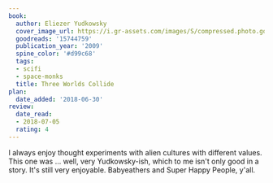 ```yaml
---
book:
  author: Eliezer Yudkowsky
  cover_image_url: https://i.gr-assets.com/images/S/compressed.photo.goodreads.com/books/1483042335l/15744759._SX98_.jpg
  goodreads: '15744759'
  publication_year: '2009'
  spine_color: '#d99c68'
  tags:
  - scifi
  - space-monks
  title: Three Worlds Collide
plan:
  date_added: '2018-06-30'
review:
  date_read:
  - 2018-07-05
  rating: 4
---
```


I always enjoy thought experiments with alien cultures with different values. This one was … well, very Yudkowsky-ish, which to me isn't only good in a story. It's still very enjoyable. Babyeathers and Super Happy People, y'all.
